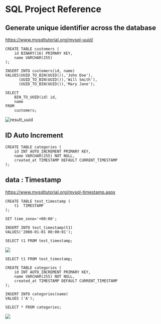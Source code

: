 # SQL Project Reference

## Generate unique identifier across the database

https://www.mysqltutorial.org/mysql-uuid/
```mysql
CREATE TABLE customers (
    id BINARY(16) PRIMARY KEY,
    name VARCHAR(255)
);

INSERT INTO customers(id, name)
VALUES(UUID_TO_BIN(UUID()),'John Doe'),
      (UUID_TO_BIN(UUID()),'Will Smith'),
      (UUID_TO_BIN(UUID()),'Mary Jane');

SELECT 
    BIN_TO_UUID(id) id, 
    name
FROM
    customers; 
```

![result_uuid](https://sp.mysqltutorial.org/wp-content/uploads/2017/07/MySQL-UUID.png)

## ID Auto Increment
```mysql
CREATE TABLE categories (
    id INT AUTO_INCREMENT PRIMARY KEY,
    name VARCHAR(255) NOT NULL,
    created_at TIMESTAMP DEFAULT CURRENT_TIMESTAMP
);
```

## data : Timestamp

https://www.mysqltutorial.org/mysql-timestamp.aspx
```mysql
CREATE TABLE test_timestamp (
    t1  TIMESTAMP
);

SET time_zone='+00:00';

INSERT INTO test_timestamp(t1)
VALUES('2008-01-01 00:00:01');

SELECT t1 FROM test_timestamp;
```
![](https://sp.mysqltutorial.org/wp-content/uploads/2011/03/MySQL-Timestamp-timezone-changes.jpg)

```mysql
SELECT t1 FROM test_timestamp;

CREATE TABLE categories (
    id INT AUTO_INCREMENT PRIMARY KEY,
    name VARCHAR(255) NOT NULL,
    created_at TIMESTAMP DEFAULT CURRENT_TIMESTAMP
);

INSERT INTO categories(name) 
VALUES ('A');

SELECT * FROM categories;

```

![](https://sp.mysqltutorial.org/wp-content/uploads/2011/03/MySQL-TIMESTAMP-Automatic-Initialization.png)
